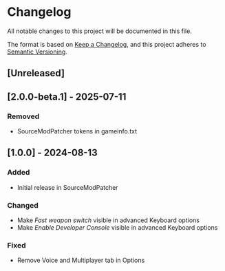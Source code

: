 # Changelog

All notable changes to this project will be documented in this file.

The format is based on [Keep a Changelog](https://keepachangelog.com/en/1.1.0/),
and this project adheres to [Semantic Versioning](https://semver.org/spec/v2.0.0.html).

## [Unreleased]

## [2.0.0-beta.1] - 2025-07-11

### Removed

- SourceModPatcher tokens in gameinfo.txt

## [1.0.0] - 2024-08-13

### Added

- Initial release in SourceModPatcher

### Changed

- Make *Fast weapon switch* visible in advanced Keyboard options
- Make *Enable Developer Console* visible in advanced Keyboard options

### Fixed

- Remove Voice and Multiplayer tab in Options
